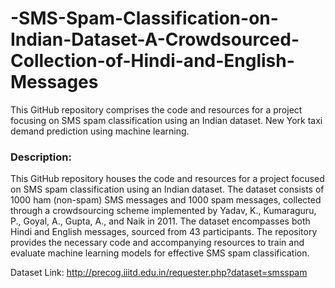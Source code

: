 # -SMS-Spam-Classification-on-Indian-Dataset-A-Crowdsourced-Collection-of-Hindi-and-English-Messages
This GitHub repository comprises the code and resources for a project focusing on SMS spam classification using an Indian dataset. New York taxi demand prediction using machine learning.


<h3>Description:</h3>
This GitHub repository houses the code and resources for a project focused on SMS spam classification using an Indian dataset. The dataset consists of 1000 ham (non-spam) SMS messages and 1000 spam messages, collected through a crowdsourcing scheme implemented by Yadav, K., Kumaraguru, P., Goyal, A., Gupta, A., and Naik in 2011. The dataset encompasses both Hindi and English messages, sourced from 43 participants. The repository provides the necessary code and accompanying resources to train and evaluate machine learning models for effective SMS spam classification.

Dataset Link: http://precog.iiitd.edu.in/requester.php?dataset=smsspam

